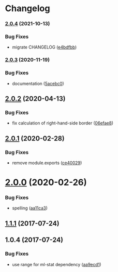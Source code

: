 # Changelog

### [2.0.4](https://www.github.com/mljs/savitzky-golay-generalized/compare/v2.0.3...v2.0.4) (2021-10-13)


### Bug Fixes

* migrate CHANGELOG ([e4bdfbb](https://www.github.com/mljs/savitzky-golay-generalized/commit/e4bdfbbeadb29efdf06c1f31a2d5f5332719d1dd))

### [2.0.3](https://github.com/mljs/savitzky-golay-generalized/compare/v2.0.2...v2.0.3) (2020-11-19)


### Bug Fixes

* documentation ([5acebc0](https://github.com/mljs/savitzky-golay-generalized/commit/5acebc0485cd92bd606d515c0200d4b96e020eaf))

## [2.0.2](https://github.com/mljs/savitzky-golay-generalized/compare/v2.0.1...v2.0.2) (2020-04-13)


### Bug Fixes

* fix calculation of right-hand-side border ([06efae8](https://github.com/mljs/savitzky-golay-generalized/commit/06efae8b31439ba1590e69ea73c345d8d4e563a4))



## [2.0.1](https://github.com/mljs/savitzky-golay-generalized/compare/v2.0.0...v2.0.1) (2020-02-28)


### Bug Fixes

* remove module.exports ([ce40029](https://github.com/mljs/savitzky-golay-generalized/commit/ce40029d20786fa8b7cb0a21cafb7b6f950325b3))



# [2.0.0](https://github.com/mljs/savitzky-golay-generalized/compare/v1.1.1...v2.0.0) (2020-02-26)


### Bug Fixes

* spelling ([aa11ca3](https://github.com/mljs/savitzky-golay-generalized/commit/aa11ca304fc307619b1e7f3cb978e68ea4caa9a5))



<a name="1.1.1"></a>
## [1.1.1](https://github.com/mljs/savitzky-golay-generalized/compare/v1.0.4...v1.1.1) (2017-07-24)



<a name="1.0.4"></a>
## 1.0.4 (2017-07-24)


### Bug Fixes

* use range for ml-stat dependency ([aa9ecd1](https://github.com/mljs/savitzky-golay-generalized/commit/aa9ecd1))

